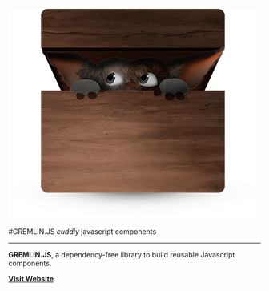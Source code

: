 

![GremlinJS](logo.png)  


#GREMLIN.JS
*cuddly* javascript components


---


**GREMLIN.JS**, a dependency-free library to build reusable Javascript components.


[**Visit Website**](http://grml.in)


